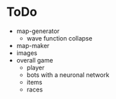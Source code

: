 # ToDo

- map-generator
	- wave function collapse 
- map-maker
- images
- overall game
	- player
	- bots with a neuronal network
	- items
	- races


